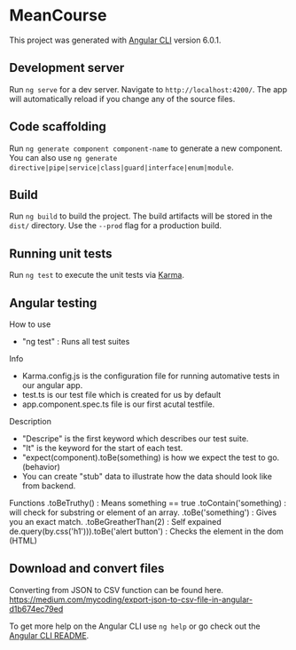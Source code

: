 # MeanCourse

This project was generated with [Angular CLI](https://github.com/angular/angular-cli) version 6.0.1.

## Development server

Run `ng serve` for a dev server. Navigate to `http://localhost:4200/`. The app will automatically reload if you change any of the source files.

## Code scaffolding

Run `ng generate component component-name` to generate a new component. You can also use `ng generate directive|pipe|service|class|guard|interface|enum|module`.

## Build

Run `ng build` to build the project. The build artifacts will be stored in the `dist/` directory. Use the `--prod` flag for a production build.

## Running unit tests

Run `ng test` to execute the unit tests via [Karma](https://karma-runner.github.io).

## Angular testing

How to use
- "ng test" : Runs all test suites

Info
- Karma.config.js is the configuration file for running automative tests in our angular app. 
- test.ts is our test file which is created for us by default 
- app.component.spec.ts file is our first acutal testfile. 
 
Description
- "Descripe" is the first keyword which describes our test suite. 
- "It" is the keyword for the start of each test. 
- "expect(component).toBe(something) is how we expect the test to go. (behavior)
- You can create "stub" data to illustrate how the data should look like from backend.

Functions
.toBeTruthy() : Means something == true
.toContain('something) : will check for substring or element of an array.
.toBe('something') : Gives you an exact match.
.toBeGreatherThan(2) : Self expained
de.query(by.css('h1'))).toBe('alert button') : Checks the element in the dom (HTML) 

## Download and convert files

Converting from JSON to CSV function can be found here.
<br>
https://medium.com/mycoding/export-json-to-csv-file-in-angular-d1b674ec79ed 

To get more help on the Angular CLI use `ng help` or go check out the [Angular CLI README](https://github.com/angular/angular-cli/blob/master/README.md).
